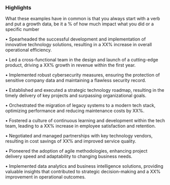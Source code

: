 ### Highlights
What these examples have in common is that you always start with a verb and put a growth data, be it a % of how much impact what you did or a specific number


• Spearheaded the successful development and implementation of innovative technology solutions, resulting in a XX% increase in overall operational efficiency.

• Led a cross-functional team in the design and launch of a cutting-edge product, driving a XX% growth in revenue within the first year.

• Implemented robust cybersecurity measures, ensuring the protection of sensitive company data and maintaining a flawless security record.

• Established and executed a strategic technology roadmap, resulting in the timely delivery of key projects and surpassing organizational goals.

• Orchestrated the migration of legacy systems to a modern tech stack, optimizing performance and reducing maintenance costs by XX%.

• Fostered a culture of continuous learning and development within the tech team, leading to a XX% increase in employee satisfaction and retention.

• Negotiated and managed partnerships with key technology vendors, resulting in cost savings of XX% and improved service quality.

• Pioneered the adoption of agile methodologies, enhancing project delivery speed and adaptability to changing business needs.

• Implemented data analytics and business intelligence solutions, providing valuable insights that contributed to strategic decision-making and a XX% improvement in operational outcomes.
